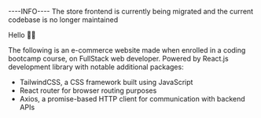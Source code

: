 ----INFO----
The store frontend is currently being migrated and the current codebase is no longer maintained

Hello 👋🏻

The following is an e-commerce website made when enrolled in a coding bootcamp course, on FullStack web developer. Powered by React.js development library with notable additional packages:
- TailwindCSS, a CSS framework built using JavaScript
- React router for browser routing purposes
- Axios, a promise-based HTTP client for communication with backend APIs
